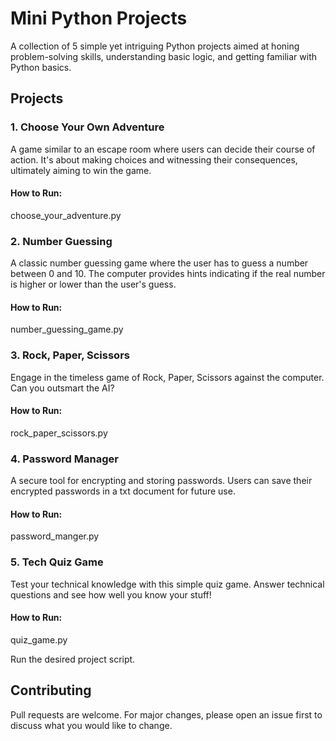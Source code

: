 # Mini Python Projects

A collection of 5 simple yet intriguing Python projects aimed at honing problem-solving skills, understanding basic logic, and getting familiar with Python basics.

## Projects

### 1. Choose Your Own Adventure

A game similar to an escape room where users can decide their course of action. It's about making choices and witnessing their consequences, ultimately aiming to win the game.

#### How to Run:

choose_your_adventure.py

### 2. Number Guessing

A classic number guessing game where the user has to guess a number between 0 and 10. The computer provides hints indicating if the real number is higher or lower than the user's guess.

#### How to Run:

number_guessing_game.py

### 3. Rock, Paper, Scissors

Engage in the timeless game of Rock, Paper, Scissors against the computer. Can you outsmart the AI?

#### How to Run:

rock_paper_scissors.py

### 4. Password Manager

A secure tool for encrypting and storing passwords. Users can save their encrypted passwords in a txt document for future use.

#### How to Run:

password_manger.py

### 5. Tech Quiz Game

Test your technical knowledge with this simple quiz game. Answer technical questions and see how well you know your stuff!

#### How to Run:

quiz_game.py

Run the desired project script.

## Contributing

Pull requests are welcome. For major changes, please open an issue first to discuss what you would like to change.
